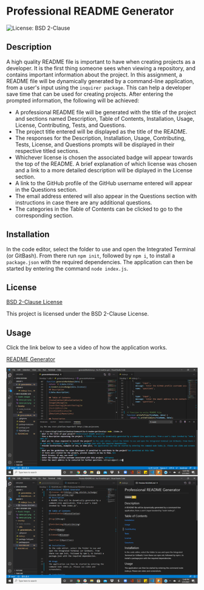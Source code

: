 # Professional README Generator
![License: BSD 2-Clause](https://img.shields.io/badge/License-BSD%202--Clause-orange.svg)

## Description
A high quality README file is important to have when creating projects as a developer. It is the first thing someone sees when viewing a repository, and contains important information about the project. In this assignment, a README file will be dynamically generated by a command-line application, from a user's input using the `inquirer package`. This can help a developer save time that can be used for creating projects. After entering the prompted information, the following will be achieved:
- A professional README file will be generated with the title of the project and sections named Description, Table of Contents, Installation, Usage, License, Contributing, Tests, and Questions.
- The project title entered will be displayed as the title of the README.
- The responses for the Description, Installation, Usage, Contributing, Tests, License, and Questions prompts will be displayed in their respective titled sections.
- Whichever license is chosen the associated badge will appear towards the top of the README. A brief explanation of which license was chosen and a link to a more detailed description will be diplayed in the License section. 
- A link to the GitHub profile of the GitHub username entered will appear in the Questions section.
- The email address entered will also appear in the Questions section with instructions in case there are any additional questions.
- The categories in the Table of Contents can be clicked to go to the corresponding section.

## Installation
In the code editor, select the folder to use and open the Integrated Terminal (or GitBash). From there run `npm init`, followed by `npm i`, to install a `package.json` with the required dependencies. The application can then be started by entering the command `node index.js`.

## License
[BSD 2-Clause License](https://opensource.org/licenses/BSD-2-Clause)

This project is licensed under the BSD 2-Clause License.

## Usage
Click the link below to see a video of how the application works.

[README Generator](https://drive.google.com/file/d/1aXDNXXNMvm4AK1qYRr49YgJ2et3cNTwl/view)

![demo pic 1](Images/demo-pic1.png)
![demo pic 2](Images/demo-pic2.png)